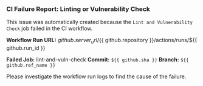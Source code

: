 ### CI Failure Report: Linting or Vulnerability Check

This issue was automatically created because the `Lint and Vulnerability Check` job failed in the CI workflow.

**Workflow Run URL:** ${{ github.server_url }}/${{ github.repository }}/actions/runs/${{ github.run_id }}

**Failed Job:** lint-and-vuln-check
**Commit:** `${{ github.sha }}`
**Branch:** `${{ github.ref_name }}`

Please investigate the workflow run logs to find the cause of the failure.
